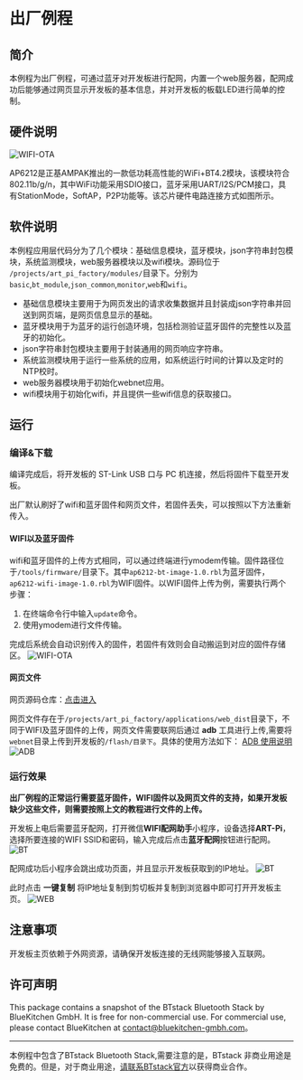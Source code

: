 # 出厂例程

## 简介
本例程为出厂例程，可通过蓝牙对开发板进行配网，内置一个web服务器，配网成功后能够通过网页显示开发板的基本信息，并对开发板的板载LED进行简单的控制。

## 硬件说明
![WIFI-OTA](./figures/wifi_hardware.png)

  AP6212是正基AMPAK推出的一款低功耗高性能的WiFi+BT4.2模块，该模块符合802.11b/g/n，其中WiFi功能采用SDIO接口，蓝牙采用UART/I2S/PCM接口，具有StationMode，SoftAP，P2P功能等。该芯片硬件电路连接方式如图所示。

## 软件说明
本例程应用层代码分为了几个模块：基础信息模块，蓝牙模块，json字符串封包模块，系统监测模块，web服务器模块以及wifi模块。源码位于 `/projects/art_pi_factory/modules/`目录下。分别为`basic`,`bt_module`,`json_common`,`monitor`,`web`和`wifi`。

- 基础信息模块主要用于为网页发出的请求收集数据并且封装成json字符串并回送到网页端，是网页信息显示的基础。
- 蓝牙模块用于为蓝牙的运行创造环境，包括检测验证蓝牙固件的完整性以及蓝牙的初始化。
- json字符串封包模块主要用于封装通用的网页响应字符串。
- 系统监测模块用于运行一些系统的应用，如系统运行时间的计算以及定时的NTP校时。
- web服务器模块用于初始化webnet应用。
- wifi模块用于初始化wifi，并且提供一些wifi信息的获取接口。


## 运行
### 编译&下载

编译完成后，将开发板的 ST-Link USB 口与 PC 机连接，然后将固件下载至开发板。

出厂默认刷好了wifi和蓝牙固件和网页文件，若固件丢失，可以按照以下方法重新传入。

#### WIFI以及蓝牙固件

wifi和蓝牙固件的上传方式相同，可以通过终端进行ymodem传输。固件路径位于`/tools/firmware/`目录下。其中`ap6212-bt-image-1.0.rbl`为蓝牙固件，`ap6212-wifi-image-1.0.rbl`为WIFI固件。以WIFI固件上传为例，需要执行两个步骤：
1. 在终端命令行中输入`update`命令。
2. 使用ymodem进行文件传输。

完成后系统会自动识别传入的固件，若固件有效则会自动搬运到对应的固件存储区。
![WIFI-OTA](./figures/wifi_ota.gif)

#### 网页文件

网页源码仓库：[点击进入](https://github.com/WKJay/ART-Pi-WEB)

网页文件存在于`/projects/art_pi_factory/applications/web_dist`目录下，不同于WIFI及蓝牙固件的上传，网页文件需要联网后通过 **adb** 工具进行上传,需要将`webnet`目录上传到开发板的`/flash/目录下`。具体的使用方法如下：
[ADB 使用说明](https://github.com/heyuanjie87/adbd#readme)
![ADB](./figures/adb.gif)

### 运行效果

**出厂例程的正常运行需要蓝牙固件，WIFI固件以及网页文件的支持，如果开发板缺少这些文件，则需要按照上文的教程进行文件的上传。**

开发板上电后需要蓝牙配网，打开微信**WIFI配网助手**小程序，设备选择**ART-Pi**，选择所要连接的WIFI SSID和密码，输入完成后点击**蓝牙配网**按钮进行配网。
![BT](./figures/bt.jpg)

配网成功后小程序会跳出成功页面，并且显示开发板获取到的IP地址。
![BT](./figures/bt_success.jpg)

此时点击 **一键复制** 将IP地址复制到剪切板并复制到浏览器中即可打开开发板主页。
![WEB](./figures/web.gif)

## 注意事项

开发板主页依赖于外网资源，请确保开发板连接的无线网能够接入互联网。

## 许可声明

This package contains a snapshot of the BTstack Bluetooth Stack by BlueKitchen GmbH.
It is free for non-commercial use. For commercial use, please contact BlueKitchen at contact@bluekitchen-gmbh.com。

---------------------------

本例程中包含了BTstack Bluetooth Stack,需要注意的是，BTstack 非商业用途是免费的。但是，对于商业用途，<a href="mailto:contact@bluekitchen-gmbh.com">请联系BTstack官方</a>以获得商业合作。



